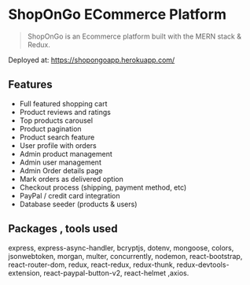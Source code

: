 # ShopOnGo ECommerce Platform

> ShopOnGo is an Ecommerce platform built with the MERN stack & Redux.

Deployed at: https://shopongoapp.herokuapp.com/

## Features

- Full featured shopping cart
- Product reviews and ratings
- Top products carousel
- Product pagination
- Product search feature
- User profile with orders
- Admin product management
- Admin user management
- Admin Order details page
- Mark orders as delivered option
- Checkout process (shipping, payment method, etc)
- PayPal / credit card integration
- Database seeder (products & users)
## Packages , tools used
 express,
 express-async-handler,
 bcryptjs,
 dotenv,
 mongoose,
 colors,
 jsonwebtoken,
 morgan,
 multer,
 concurrently,
 nodemon,
 react-bootstrap,
 react-router-dom,
 redux,
 react-redux,
 redux-thunk,
 redux-devtools-extension,
 react-paypal-button-v2,
 react-helmet
 ,axios.
